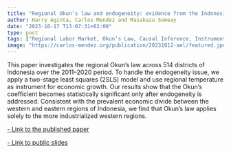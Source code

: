 ```yaml
---
title: "Regional Okun’s law and endogeneity: evidence from the Indonesian districts"
author: Harry Aginta, Carlos Mendez and Masakazu Someay
date: "2023-10-17 T13:07:31+02:00"
type: post
tags: ["Regional Labor Market, Okun’s Law, Causal Inference, Instrumental Variable, Indonesia "]
image: "https://carlos-mendez.org/publication/20231012-ael/featured.jpeg "
---
```



This paper investigates the regional Okun’s law across 514 districts of Indonesia over the 2011–2020 period. To handle the endogeneity issue, we apply a two-stage least squares (2SLS) model and use regional temperature as instrument for economic growth. Our results show that the Okun’s coefficient becomes statistically significant only after endogeneity is addressed. Consistent with the prevalent economic divide between the western and eastern regions of Indonesia, we find that Okun’s law applies solely to the more industrialized western regions.



[- Link to the published paper](https://www.tandfonline.com/eprint/CBRAD7SK4SSQDKF425QT/full?target=10.1080/13504851.2023.2267814)


[- Link to public slides](https://www.canva.com/design/DAFq9W8GUaI/hwxuKlm3qj6-TCjzwWW7QA/view?utm_content=DAFq9W8GUaI&utm_campaign=designshare&utm_medium=link&utm_source=publishsharelink)




